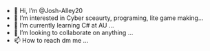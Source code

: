 - 👋 Hi, I’m @Josh-Alley20
- 👀 I’m interested in  Cyber sceaurty, programing, lite game making...
- 🌱 I’m currently learning C# at AU ...
- 💞️ I’m looking to collaborate on anything ...
- 📫 How to reach dm me ...

<!---
Josh-Alley20/Josh-Alley20 is a ✨ special ✨ repository because its `README.md` (this file) appears on your GitHub profile.
You can click the Preview link to take a look at your changes.
--->
